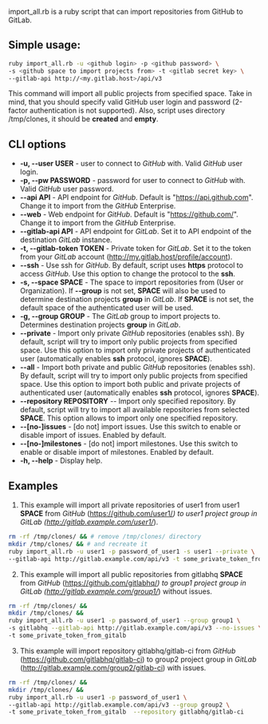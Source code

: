 import_all.rb is a ruby script that can import repositories from GitHub to GitLab.

## Simple usage:
```bash
ruby import_all.rb -u <github login> -p <github password> \ 
-s <github space to import projects from> -t <gitlab secret key> \
--gitlab-api http://<my.gitlab.host>/api/v3
```
This command will import all public projects from specified space. Take in mind, that you should specify valid GitHub user login and password (2-factor authentication is not supported). Also, script uses directory /tmp/clones, it should be **created** and **empty**.

## CLI options
* **-u, --user USER** - user to connect to *GitHub* with. Valid *GitHub* user login.
* **-p, --pw PASSWORD** - password for user to connect to *GitHub* with. Valid *GitHub* user password.
* **--api API** - API endpoint for *GitHub*. Default is "https://api.github.com". Change it to import from the *GitHub* Enterprise.
* **--web** - Web endpoint for *GitHub*. Default is "https://github.com/". Change it to import from the *GitHub* Enterprise.
* **--gitlab-api API** - API endpoint for *GitLab*. Set it to API endpoint of the destination *GitLab* instance.
* **-t, --gitlab-token TOKEN** - Private token for *GitLab*. Set it to the token from your *GitLab* account (http://my.gitlab.host/profile/account).
* **--ssh** - Use ssh for *GitHub*. By default, script uses **https** protocol to access *GitHub*. Use this option to change the protocol to the **ssh**.
* **-s, --space SPACE** - The space to import repositories from (User or Organization). If **--group** is not set, **SPACE** will also be used to determine destination projects **group** in *GitLab*. If **SPACE** is not set, the default space of the authenticated user will be used.
* **-g, --group GROUP** - The *GitLab* group to import projects to. Determines destination projects **group** in *GitLab*.
* **--private** - Import only private *GitHub* repositories (enables ssh). By default, script will try to import only public projects from specified space. Use this option to import only private projects of authenticated user (automatically enables **ssh** protocol, ignores **SPACE**).
* **--all** - Import both private and public *GitHub* repositories (enables ssh). By default, script will try to import only public projects from specified space. Use this option to import both public and private projects of authenticated user (automatically enables **ssh** protocol, ignores **SPACE**).
* **--repository REPOSITORY** -- Import only specified repository. By default, script will try to import all available repositories from selected **SPACE**. This option allows to import only one specified repository.
* **--[no-]issues** - [do not] import issues. Use this switch to enable or disable import of issues. Enabled by default.
* **--[no-]milestones** - [do not] import milestones. Use this switch to enable or disable import of milestones. Enabled by default.
* **-h, --help** - Display help.

## Examples
1. This example will import all private repositories of user1 from user1 **SPACE** from *GitHub* (https://github.com/user1/*) to user1 project group in *GitLab* (http://gitlab.example.com/user1/*).
```bash
rm -rf /tmp/clones/ && # remove /tmp/clones/ directory
mkdir /tmp/clones/ && # and recreate it
ruby import_all.rb -u user1 -p password_of_user1 -s user1 --private \ 
--gitlab-api http://gitlab.example.com/api/v3 -t some_private_token_from_gitalb 
```

2. This example will import all public repositories from gitlabhq **SPACE** from *GitHub* (https://github.com/gitlabhq/*) to group1 project group in *GitLab* (http://gitlab.example.com/group1/*) without issues.
```bash
rm -rf /tmp/clones/ &&
mkdir /tmp/clones/ &&
ruby import_all.rb -u user1 -p password_of_user1 --group group1 \
-s gitlabhq --gitlab-api http://gitlab.example.com/api/v3 --no-issues \
-t some_private_token_from_gitalb 
```

3. This example will import repository gitlabhq/gitlab-ci from *GitHub* (https://github.com/gitlabhq/gitlab-ci) to group2 project group in *GitLab* (http://gitlab.example.com/group2/gitlab-ci) with issues.
```bash
rm -rf /tmp/clones/ &&
mkdir /tmp/clones/ &&
ruby import_all.rb -u user1 -p password_of_user1 \ 
--gitlab-api http://gitlab.example.com/api/v3 --group group2 \
-t some_private_token_from_gitalb  --repository gitlabhq/gitlab-ci
```
